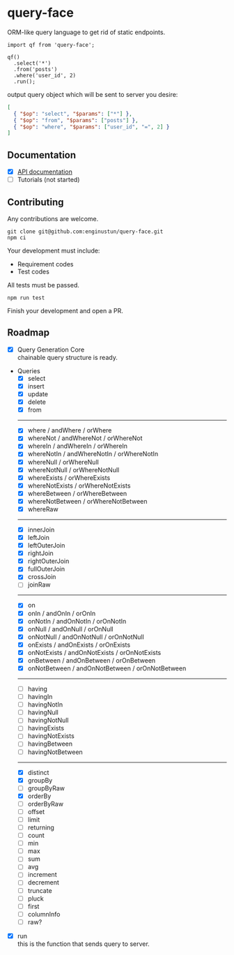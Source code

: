# query-face

ORM-like query language to get rid of static endpoints.

```
import qf from 'query-face';

qf()
  .select('*')
  .from('posts')
  .where('user_id', 2)
  .run();
```
output query object which will be sent to server you desire:
```json
[
  { "$op": "select", "$params": ["*"] },
  { "$op": "from", "$params": ["posts"] },
  { "$op": "where", "$params": ["user_id", "=", 2] }
]
```

## Documentation

  - [x] [API documentation](https://enginustun.github.io/query-face/)
  - [ ] Tutorials (not started)

## Contributing

Any contributions are welcome.

```
git clone git@github.com:enginustun/query-face.git
npm ci
```

Your development must include:

- Requirement codes
- Test codes

All tests must be passed.

```
npm run test
```

Finish your development and open a PR.

## Roadmap

- [x] Query Generation Core  
chainable query structure is ready.
- Queries
  - [x] select
  - [x] insert
  - [x] update
  - [x] delete
  - [x] from
  -----------------------------------------------
  - [x] where / andWhere / orWhere
  - [x] whereNot / andWhereNot / orWhereNot
  - [x] whereIn / andWhereIn / orWhereIn
  - [x] whereNotIn / andWhereNotIn / orWhereNotIn
  - [x] whereNull / orWhereNull
  - [x] whereNotNull / orWhereNotNull
  - [x] whereExists / orWhereExists
  - [x] whereNotExists / orWhereNotExists
  - [x] whereBetween / orWhereBetween
  - [x] whereNotBetween / orWhereNotBetween
  - [x] whereRaw
  -----------------------------------------------
  - [x] innerJoin
  - [x] leftJoin
  - [x] leftOuterJoin
  - [x] rightJoin
  - [x] rightOuterJoin
  - [x] fullOuterJoin
  - [x] crossJoin
  - [ ] joinRaw
  -----------------------------------------------
  - [x] on
  - [x] onIn / andOnIn / orOnIn
  - [x] onNotIn / andOnNotIn / orOnNotIn
  - [x] onNull / andOnNull / orOnNull
  - [x] onNotNull / andOnNotNull / orOnNotNull
  - [x] onExists / andOnExists / orOnExists
  - [x] onNotExists / andOnNotExists / orOnNotExists
  - [x] onBetween / andOnBetween / orOnBetween
  - [x] onNotBetween / andOnNotBetween / orOnNotBetween
  -----------------------------------------------
  - [ ] having
  - [ ] havingIn
  - [ ] havingNotIn
  - [ ] havingNull
  - [ ] havingNotNull
  - [ ] havingExists
  - [ ] havingNotExists
  - [ ] havingBetween
  - [ ] havingNotBetween
  -----------------------------------------------
  - [x] distinct
  - [x] groupBy
  - [ ] groupByRaw
  - [x] orderBy
  - [ ] orderByRaw
  - [ ] offset
  - [ ] limit
  - [ ] returning
  - [ ] count
  - [ ] min
  - [ ] max
  - [ ] sum
  - [ ] avg
  - [ ] increment
  - [ ] decrement
  - [ ] truncate
  - [ ] pluck
  - [ ] first
  - [ ] columnInfo
  - [ ] raw?
- [x] run  
this is the function that sends query to server.